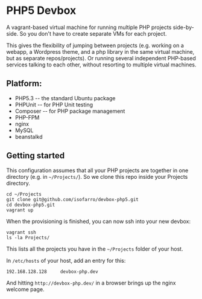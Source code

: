 PHP5 Devbox
===========

A vagrant-based virtual machine for running multiple PHP projects side-by-side. So you don't have to create separate VMs for each project.

This gives the flexibility of jumping between projects (e.g. working on a webapp, a Wordpress theme, and a php library in the same virtual machine, but as separate repos/projects). Or running several independent PHP-based services talking to each other, without resorting to multiple virtual machines.


Platform:
---------

* PHP5.3 -- the standard Ubuntu package
* PHPUnit -- for PHP Unit testing
* Composer -- for PHP package management
* PHP-FPM
* nginx
* MySQL
* beanstalkd


Getting started
---------------

This configuration assumes that all your PHP projects are together in one directory (e.g. in `~/Projects/`). So we clone this repo inside your Projects directory.

	cd ~/Projects
	git clone git@github.com/isofarro/devbox-php5.git
	cd devbox-php5.git
	vagrant up

When the provisioning is finished, you can now ssh into your new devbox:

	vagrant ssh
	ls -la Projects/

This lists all the projects you have in the `~/Projects` folder of your host.

In `/etc/hosts` of your host, add an entry for this:

	192.168.128.128		devbox-php.dev

And hitting `http://devbox-php.dev/` in a browser brings up the nginx welcome page.

